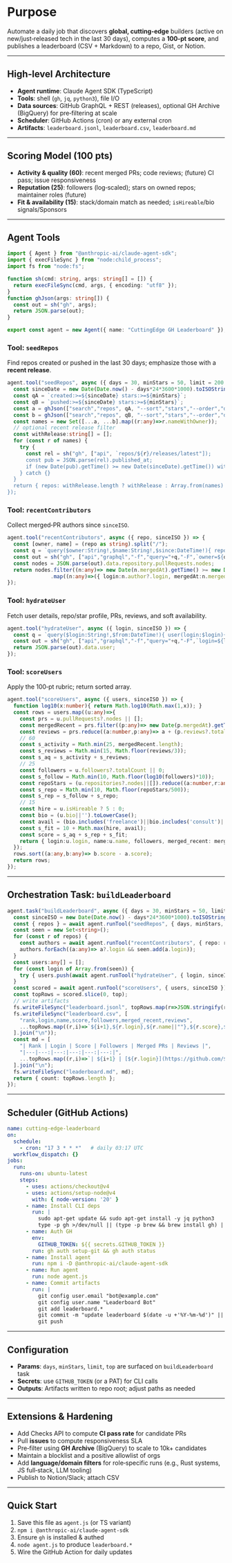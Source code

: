 # Purpose
Automate a daily job that discovers **global, cutting‑edge** builders (active on new/just‑released tech in the last 30 days), computes a **100‑pt score**, and publishes a leaderboard (CSV + Markdown) to a repo, Gist, or Notion.

---

## High‑level Architecture
- **Agent runtime**: Claude Agent SDK (TypeScript)
- **Tools**: shell (`gh`, `jq`, `python3`), file I/O
- **Data sources**: GitHub GraphQL + REST (releases), optional GH Archive (BigQuery) for pre‑filtering at scale
- **Scheduler**: GitHub Actions (cron) or any external cron
- **Artifacts**: `leaderboard.jsonl`, `leaderboard.csv`, `leaderboard.md`

---

## Scoring Model (100 pts)
- **Activity & quality (60)**: recent merged PRs; code reviews; (future) CI pass; issue responsiveness
- **Reputation (25)**: followers (log‑scaled); stars on owned repos; maintainer roles (future)
- **Fit & availability (15)**: stack/domain match as needed; `isHireable`/bio signals/Sponsors

---

## Agent Tools
```ts
import { Agent } from "@anthropic-ai/claude-agent-sdk";
import { execFileSync } from "node:child_process";
import fs from "node:fs";

function sh(cmd: string, args: string[] = []) {
  return execFileSync(cmd, args, { encoding: "utf8" });
}
function ghJson(args: string[]) {
  const out = sh("gh", args);
  return JSON.parse(out);
}

export const agent = new Agent({ name: "CuttingEdge GH Leaderboard" });
```

### Tool: `seedRepos`
Find repos created or pushed in the last 30 days; emphasize those with a **recent release**.
```ts
agent.tool("seedRepos", async ({ days = 30, minStars = 50, limit = 200 }) => {
  const sinceDate = new Date(Date.now() - days*24*3600*1000).toISOString().slice(0,10);
  const qA = `created:>=${sinceDate} stars:>=${minStars}`;
  const qB = `pushed:>=${sinceDate} stars:>=${minStars}`;
  const a = ghJson(["search","repos", qA, "--sort","stars","--order","desc","--limit", String(limit), "--json","nameWithOwner,stargazerCount,primaryLanguage,updatedAt"]);
  const b = ghJson(["search","repos", qB, "--sort","stars","--order","desc","--limit", String(limit), "--json","nameWithOwner,stargazerCount,primaryLanguage,updatedAt"]);
  const names = new Set([...a, ...b].map((r:any)=>r.nameWithOwner));
  // optional recent release filter
  const withRelease:string[] = [];
  for (const r of names) {
    try {
      const rel = sh("gh", ["api", `repos/${r}/releases/latest"]);
      const pub = JSON.parse(rel).published_at;
      if (new Date(pub).getTime() >= new Date(sinceDate).getTime()) withRelease.push(r as string);
    } catch {}
  }
  return { repos: withRelease.length ? withRelease : Array.from(names) };
});
```

### Tool: `recentContributors`
Collect merged‑PR authors since `sinceISO`.
```ts
agent.tool("recentContributors", async ({ repo, sinceISO }) => {
  const [owner, name] = (repo as string).split("/");
  const q = `query($owner:String!,$name:String!,$since:DateTime!){ repository(owner:$owner,name:$name){ pullRequests(states:MERGED,orderBy:{field:UPDATED_AT,direction:DESC},first:100){ nodes{ mergedAt author{login} commits(last:1){nodes{commit{committedDate}}} } } } }`;
  const out = sh("gh", ["api","graphql","-f","query="+q,"-F",`owner=${owner}`,"-F",`name=${name}`,"-F",`since=${sinceISO}`]);
  const nodes = JSON.parse(out).data.repository.pullRequests.nodes;
  return nodes.filter((n:any)=> new Date(n.mergedAt).getTime() >= new Date(sinceISO).getTime())
              .map((n:any)=>({ login:n.author?.login, mergedAt:n.mergedAt }));
});
```

### Tool: `hydrateUser`
Fetch user details, repo/star profile, PRs, reviews, and soft availability.
```ts
agent.tool("hydrateUser", async ({ login, sinceISO }) => {
  const q = `query($login:String!,$from:DateTime!){ user(login:$login){ login name bio company location followers{totalCount} isHireable repositories(isFork:false, privacy:PUBLIC, first:50, orderBy:{field:STARGAZERS,direction:DESC}){ nodes{name stargazerCount} } pullRequests(states:MERGED, first:50, orderBy:{field:UPDATED_AT,direction:DESC}){ nodes{ mergedAt repository{stargazerCount nameWithOwner} reviews{totalCount} } } contributionsCollection(from:$from){ totalCommitContributions pullRequestReviewContributions(first:100){ totalCount } } sponsorshipsAsMaintainer(first:1){ totalCount } } }`;
  const out = sh("gh", ["api","graphql","-f","query="+q,"-F",`login=${login}`,"-F",`from=${sinceISO}`]);
  return JSON.parse(out).data.user;
});
```

### Tool: `scoreUsers`
Apply the 100‑pt rubric; return sorted array.
```ts
agent.tool("scoreUsers", async ({ users, sinceISO }) => {
  function log10(x:number){ return Math.log10(Math.max(1,x)); }
  const rows = users.map((u:any)=>{
    const prs = u.pullRequests?.nodes || [];
    const mergedRecent = prs.filter((p:any)=> new Date(p.mergedAt).getTime() >= new Date(sinceISO).getTime());
    const reviews = prs.reduce((a:number,p:any)=> a + (p.reviews?.totalCount||0), 0);
    // 60
    const s_activity = Math.min(25, mergedRecent.length);
    const s_reviews = Math.min(15, Math.floor(reviews/3));
    const s_aq = s_activity + s_reviews;
    // 25
    const followers = u.followers?.totalCount || 0;
    const s_follow = Math.min(10, Math.floor(log10(followers)*10));
    const repoStars = (u.repositories?.nodes||[]).reduce((a:number,r:any)=> a + Math.min(200, r.stargazerCount||0), 0);
    const s_repo = Math.min(10, Math.floor(repoStars/500));
    const s_rep = s_follow + s_repo;
    // 15
    const hire = u.isHireable ? 5 : 0;
    const bio = (u.bio||'').toLowerCase();
    const avail = (bio.includes('freelance')||bio.includes('consult')||bio.includes('contract')) ? 3 : 0;
    const s_fit = 10 + Math.max(hire, avail);
    const score = s_aq + s_rep + s_fit;
    return { login:u.login, name:u.name, followers, merged_recent: mergedRecent.length, reviews, score };
  });
  rows.sort((a:any,b:any)=> b.score - a.score);
  return rows;
});
```

---

## Orchestration Task: `buildLeaderboard`
```ts
agent.task("buildLeaderboard", async ({ days = 30, minStars = 50, limit = 200, top = 200 }) => {
  const sinceISO = new Date(Date.now() - days*24*3600*1000).toISOString();
  const { repos } = await agent.runTool("seedRepos", { days, minStars, limit });
  const seen = new Set<string>();
  for (const r of repos) {
    const authors = await agent.runTool("recentContributors", { repo: r, sinceISO });
    authors.forEach((a:any)=> a?.login && seen.add(a.login));
  }
  const users:any[] = [];
  for (const login of Array.from(seen)) {
    try { users.push(await agent.runTool("hydrateUser", { login, sinceISO })); } catch {}
  }
  const scored = await agent.runTool("scoreUsers", { users, sinceISO });
  const topRows = scored.slice(0, top);
  // write artifacts
  fs.writeFileSync("leaderboard.jsonl", topRows.map(r=>JSON.stringify(r)).join("\n"));
  fs.writeFileSync("leaderboard.csv", [
    "rank,login,name,score,followers,merged_recent,reviews",
    ...topRows.map((r,i)=>`${i+1},${r.login},${r.name||""},${r.score},${r.followers},${r.merged_recent},${r.reviews}`)
  ].join("\n"));
  const md = [
    "| Rank | Login | Score | Followers | Merged PRs | Reviews |",
    "|---|---:|---:|---:|---:|---:|",
    ...topRows.map((r,i)=>`| ${i+1} | [${r.login}](https://github.com/${r.login}) | ${r.score} | ${r.followers} | ${r.merged_recent} | ${r.reviews} |`)
  ].join("\n");
  fs.writeFileSync("leaderboard.md", md);
  return { count: topRows.length };
});
```

---

## Scheduler (GitHub Actions)
```yaml
name: cutting-edge-leaderboard
on:
  schedule:
    - cron: "17 3 * * *"   # daily 03:17 UTC
  workflow_dispatch: {}
jobs:
  run:
    runs-on: ubuntu-latest
    steps:
      - uses: actions/checkout@v4
      - uses: actions/setup-node@v4
        with: { node-version: '20' }
      - name: Install CLI deps
        run: |
          sudo apt-get update && sudo apt-get install -y jq python3
          type -p gh >/dev/null || (type -p brew && brew install gh) || sudo apt-get install -y gh
      - name: Auth GH
        env:
          GITHUB_TOKEN: ${{ secrets.GITHUB_TOKEN }}
        run: gh auth setup-git && gh auth status
      - name: Install agent
        run: npm i -D @anthropic-ai/claude-agent-sdk
      - name: Run agent
        run: node agent.js
      - name: Commit artifacts
        run: |
          git config user.email "bot@example.com"
          git config user.name "Leaderboard Bot"
          git add leaderboard.*
          git commit -m "update leaderboard $(date -u +'%Y-%m-%d')" || echo "no changes"
          git push
```

---

## Configuration
- **Params**: `days`, `minStars`, `limit`, `top` are surfaced on `buildLeaderboard` task
- **Secrets**: use `GITHUB_TOKEN` (or a PAT) for CLI calls
- **Outputs**: Artifacts written to repo root; adjust paths as needed

---

## Extensions & Hardening
- Add Checks API to compute **CI pass rate** for candidate PRs
- Pull **issues** to compute responsiveness SLA
- Pre‑filter using **GH Archive** (BigQuery) to scale to 10k+ candidates
- Maintain a blocklist and a positive allowlist of orgs
- Add **language/domain filters** for role‑specific runs (e.g., Rust systems, JS full‑stack, LLM tooling)
- Publish to Notion/Slack; attach CSV

---

## Quick Start
1) Save this file as `agent.js` (or TS variant)
2) `npm i @anthropic-ai/claude-agent-sdk`
3) Ensure `gh` is installed & authed
4) `node agent.js` to produce `leaderboard.*`
5) Wire the GitHub Action for daily updates

